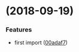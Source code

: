 <a name=""></a>
#  (2018-09-19)


### Features

* first import ([00adaf7](https://github.com/metwork-framework/mfext/commit/00adaf7))



